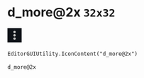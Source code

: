 # d_more@2x `32x32`
<img src="/img/d_more@2x.png" width=32 height=32>

``` CSharp
EditorGUIUtility.IconContent("d_more@2x")
```
```
d_more@2x
```

